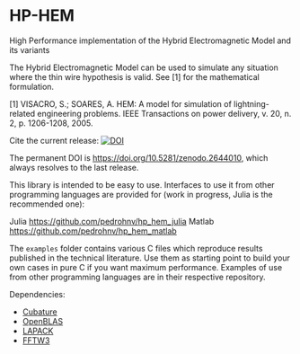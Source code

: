 # HP-HEM
High Performance implementation of the Hybrid Electromagnetic Model and its variants

The Hybrid Electromagnetic Model can be used to simulate any situation where the
thin wire hypothesis is valid. See [1] for the mathematical formulation.

[1] VISACRO, S.; SOARES, A. HEM: A model for simulation of lightning-related engineering problems. IEEE Transactions on power delivery, v. 20, n. 2, p. 1206-1208, 2005.

Cite the current release: [![DOI](https://zenodo.org/badge/151085118.svg)](https://zenodo.org/badge/latestdoi/151085118)

The permanent DOI is https://doi.org/10.5281/zenodo.2644010, which always resolves to the last release.

This library is intended to be easy to use. Interfaces to use it from other programming languages are provided for (work in progress, Julia is the recommended one):

  Julia https://github.com/pedrohnv/hp_hem_julia
  Matlab https://github.com/pedrohnv/hp_hem_matlab

The `examples` folder contains various C files which reproduce results published in the technical literature. Use them as starting point to build your own cases in pure C if you want maximum performance. Examples of use from other programming languages are in their respective repository.

Dependencies:
 - [Cubature](https://github.com/stevengj/cubature)
 - [OpenBLAS](https://www.openblas.net/)
 - [LAPACK](http://www.netlib.org/lapack/)
 - [FFTW3](http://www.fftw.org/)

